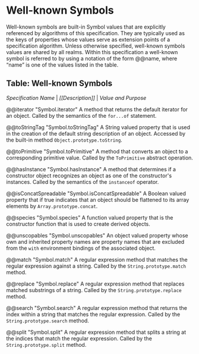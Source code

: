 # Well-known Symbols

Well-known symbols are built-in Symbol values that are explicitly referenced by algorithms of this specification. They are typically used as the keys of properties whose values serve as extension points of a specification algorithm. Unless otherwise specified, well-known symbols values are shared by all realms. Within this specification a well-known symbol is referred to by using a notation of the form @@name, where “name” is one of the values listed in the table.


## Table: Well-known Symbols

*Specification Name* | *[[Description]]* | *Value and Purpose*

@@iterator
"Symbol.iterator"
A method that returns the default iterator for an object.
Called by the semantics of the `for...of` statement.

@@toStringTag
"Symbol.toStringTag"
A String valued property that is used in the creation of the default string description of an object.
Accessed by the built-in method `Object.prototype.toString`.

@@toPrimitive
"Symbol.toPrimitive"
A method that converts an object to a corresponding primitive value.
Called by the `ToPrimitive` abstract operation.


@@hasInstance
"Symbol.hasInstance"
A method that determines if a constructor object recognizes
an object as one of the constructor's instances.
Called by the semantics of the `instanceof` operator.

@@isConcatSpreadable
"Symbol.isConcatSpreadable"
A Boolean valued property that if true indicates that an object should
be flattened to its array elements by `Array.prototype.concat`.

@@species
"Symbol.species"
A function valued property that is the constructor function that is used to create derived objects.

@@unscopables
"Symbol.unscopables"
An object valued property whose own and inherited property names are property names
that are excluded from the `with` environment bindings of the associated object.



@@match
"Symbol.match"
A regular expression method that matches the regular expression against a string.
Called by the `String.prototype.match` method.

@@replace
"Symbol.replace"
A regular expression method that replaces matched substrings of a string.
Called by the `String.prototype.replace` method.

@@search
"Symbol.search"
A regular expression method that returns the index within a string that matches the regular expression.
Called by the `String.prototype.search` method.

@@split
"Symbol.split"
A regular expression method that splits a string at the indices that match the regular expression.
Called by the `String.prototype.split` method.
